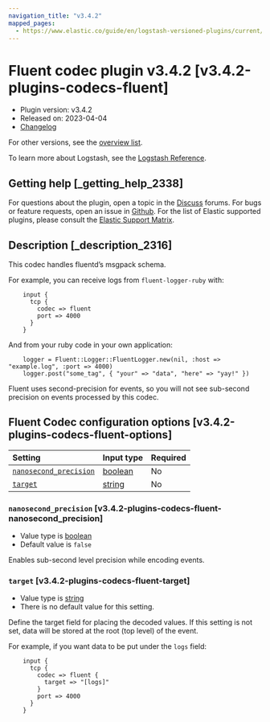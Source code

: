```yaml
---
navigation_title: "v3.4.2"
mapped_pages:
  - https://www.elastic.co/guide/en/logstash-versioned-plugins/current/v3.4.2-plugins-codecs-fluent.html
---
```


# Fluent codec plugin v3.4.2 [v3.4.2-plugins-codecs-fluent]

* Plugin version: v3.4.2
* Released on: 2023-04-04
* [Changelog](https://github.com/logstash-plugins/logstash-codec-fluent/blob/v3.4.2/CHANGELOG.md)

For other versions, see the [overview list](codec-fluent-index.md).

To learn more about Logstash, see the [Logstash Reference](https://www.elastic.co/guide/en/logstash/current/index.html).

## Getting help [_getting_help_2338]

For questions about the plugin, open a topic in the [Discuss](http://discuss.elastic.co) forums. For bugs or feature requests, open an issue in [Github](https://github.com/logstash-plugins/logstash-codec-fluent). For the list of Elastic supported plugins, please consult the [Elastic Support Matrix](https://www.elastic.co/support/matrix#matrix_logstash_plugins).

## Description [_description_2316]

This codec handles fluentd’s msgpack schema.

For example, you can receive logs from `fluent-logger-ruby` with:

```
    input {
      tcp {
        codec => fluent
        port => 4000
      }
    }
```

And from your ruby code in your own application:

```
    logger = Fluent::Logger::FluentLogger.new(nil, :host => "example.log", :port => 4000)
    logger.post("some_tag", { "your" => "data", "here" => "yay!" })
```

Fluent uses second-precision for events, so you will not see sub-second precision on events processed by this codec.

## Fluent Codec configuration options [v3.4.2-plugins-codecs-fluent-options]

| Setting | Input type | Required |
| :- | :- | :- |
| [`nanosecond_precision`](v3-4-2-plugins-codecs-fluent.md#v3.4.2-plugins-codecs-fluent-nanosecond_precision) | [boolean](/lsr/value-types.md#boolean) | No |
| [`target`](v3-4-2-plugins-codecs-fluent.md#v3.4.2-plugins-codecs-fluent-target) | [string](/lsr/value-types.md#string) | No |

### `nanosecond_precision` [v3.4.2-plugins-codecs-fluent-nanosecond_precision]

* Value type is [boolean](/lsr/value-types.md#boolean)
* Default value is `false`

Enables sub-second level precision while encoding events.

### `target` [v3.4.2-plugins-codecs-fluent-target]

* Value type is [string](/lsr/value-types.md#string)
* There is no default value for this setting.

Define the target field for placing the decoded values. If this setting is not set, data will be stored at the root (top level) of the event.

For example, if you want data to be put under the `logs` field:

```
    input {
      tcp {
        codec => fluent {
          target => "[logs]"
        }
        port => 4000
      }
    }
```
